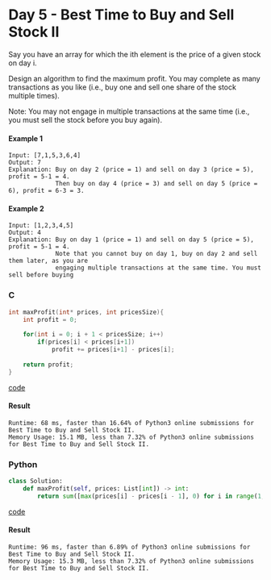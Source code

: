 # Day 5 - Best Time to Buy and Sell Stock II
Say you have an array for which the ith element is the price of a given stock on day i.

Design an algorithm to find the maximum profit. You may complete as many transactions as you like (i.e., buy one and sell one share of the stock multiple times).

Note: You may not engage in multiple transactions at the same time (i.e., you must sell the stock before you buy again).

#### Example 1
```
Input: [7,1,5,3,6,4]
Output: 7
Explanation: Buy on day 2 (price = 1) and sell on day 3 (price = 5), profit = 5-1 = 4.
             Then buy on day 4 (price = 3) and sell on day 5 (price = 6), profit = 6-3 = 3.
```

#### Example 2
```
Input: [1,2,3,4,5]
Output: 4
Explanation: Buy on day 1 (price = 1) and sell on day 5 (price = 5), profit = 5-1 = 4.
             Note that you cannot buy on day 1, buy on day 2 and sell them later, as you are
             engaging multiple transactions at the same time. You must sell before buying
```

### C
```C
int maxProfit(int* prices, int pricesSize){
    int profit = 0;
    
    for(int i = 0; i + 1 < pricesSize; i++)
        if(prices[i] < prices[i+1])
            profit += prices[i+1] - prices[i];
    
    return profit;
}
```
[code](C/Best-Time-to-Buy-and-Sell-Stock-II.c)

#### Result
```
Runtime: 68 ms, faster than 16.64% of Python3 online submissions for Best Time to Buy and Sell Stock II.
Memory Usage: 15.1 MB, less than 7.32% of Python3 online submissions for Best Time to Buy and Sell Stock II.
```

### Python
```python
class Solution:
    def maxProfit(self, prices: List[int]) -> int:
        return sum([max(prices[i] - prices[i - 1], 0) for i in range(1, len(prices))])
```
[code](Python/Best-Time-to-Buy-and-Sell-Stock-II.py)

#### Result
```
Runtime: 96 ms, faster than 6.89% of Python3 online submissions for Best Time to Buy and Sell Stock II.
Memory Usage: 15.3 MB, less than 7.32% of Python3 online submissions for Best Time to Buy and Sell Stock II.
```
